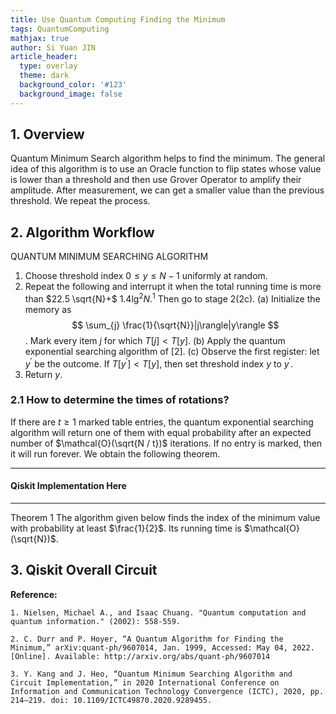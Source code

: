 ```yaml
---
title: Use Quantum Computing Finding the Minimum
tags: QuantumComputing
mathjax: true
author: Si Yuan JIN
article_header:
  type: overlay
  theme: dark
  background_color: '#123'
  background_image: false
---
```


## 1. Overview
Quantum Minimum Search algorithm helps to find the minimum. The general idea of this algorithm is to use an Oracle function to flip states whose value is lower than a threshold and then use Grover Operator to amplify their amplitude. After measurement, we can get a smaller value than the previous threshold. We repeat the process. 

## 2. Algorithm Workflow
QUANTUM MINIMUM SEARCHING ALGORITHM
1. Choose threshold index $0 \leq y \leq N-1$ uniformly at random.
2. Repeat the following and interrupt it when the total running time is more than $22.5 \sqrt{N}+$ $1.4 \lg ^{2} N .{ }^{1}$ Then go to stage $2(2 \mathrm{c})$.
(a) Initialize the memory as 
$$
\sum_{j} \frac{1}{\sqrt{N}}|j\rangle|y\rangle
$$
.
Mark every item $j$ for which $T[j]<T[y]$.
(b) Apply the quantum exponential searching algorithm of [2].
(c) Observe the first register: let $y^{\prime}$ be the outcome. If $T\left[y^{\prime}\right]<T[y]$, then set threshold index $y$ to $y^{\prime}$.
3. Return $y$.

### 2.1 How to determine the times of rotations?
If there are $t \geq 1$ marked table entries, the quantum exponential searching algorithm will return one of them with equal probability after an expected number of $\mathcal{O}(\sqrt{N / t})$ iterations. If no entry is marked, then it will run forever. We obtain the following theorem.

---
#### Qiskit Implementation Here
---

Theorem 1 The algorithm given below finds the index of the minimum value with probability at least $\frac{1}{2}$. Its running time is $\mathcal{O}(\sqrt{N})$.

## 3. Qiskit Overall Circuit


**Reference:**

`1. Nielsen, Michael A., and Isaac Chuang. "Quantum computation and quantum information." (2002): 558-559.`

`2. C. Durr and P. Hoyer, “A Quantum Algorithm for Finding the Minimum,” arXiv:quant-ph/9607014, Jan. 1999, Accessed: May 04, 2022. [Online]. Available: http://arxiv.org/abs/quant-ph/9607014`

`3. Y. Kang and J. Heo, “Quantum Minimum Searching Algorithm and Circuit Implementation,” in 2020 International Conference on Information and Communication Technology Convergence (ICTC), 2020, pp. 214–219. doi: 10.1109/ICTC49870.2020.9289455.`